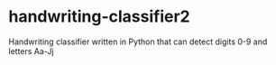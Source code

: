 # handwriting-classifier2
Handwriting classifier written in Python that can detect digits 0-9 and letters Aa-Jj
